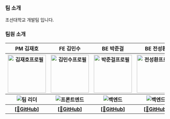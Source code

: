
<div>
    <h3>팀 소개</h3>
    <p>조선대학교 개발팀 입니다.</p>
    <h3>팀원 소개</h3>
    <table>
        <tr>
            <th>PM 김재호</th>
            <th>FE 김민수</th>
            <th>BE 박준걸</th>
            <th>BE 전성환</th>
            <th>AI 안재빈</th>
        </th>
        <tr>
            <th><img width="120" height="120" alt="김재호프로필" src="https://avatars.githubusercontent.com/u/153428925?v=4"></th>
            <th><img width="120" height="120" alt="김민수프로필" src="https://avatars.githubusercontent.com/u/129649787?v=4"></th>
            <th><img width="120" height="120" alt="박준걸프로필" src="https://avatars.githubusercontent.com/u/116718062?v=4"></th>
            <th><img width="120" height="120" alt="전성환프로필" src="https://avatars.githubusercontent.com/u/79620128?v=4"></th>
            <th><img width="120" height="120" alt="안재빈프로필" src="https://avatars.githubusercontent.com/u/144379971?v=4"></th>
        </th>
        <tr>
            <th><img alt="팀 리더" src="https://img.shields.io/badge/Team%20Leader-red"></th>
            <th><img alt="프론트엔드" src="https://img.shields.io/badge/FrontEnd-yellow"></th>
            <th><img alt="백엔드" src="https://img.shields.io/badge/BackEnd-brightgreen"></th>
            <th><img alt="백엔드" src="https://img.shields.io/badge/BackEnd-brightgreen"></th>
            <th ><img alt="AI" src="https://img.shields.io/badge/AI-blue"></th>
        </th>
        <tr>
            <th><a href="https://github.com/scorve12">[🔗GitHub]</a></th>
            <th><a href="https://github.com/computerkingminsu">[🔗GitHub]</a></th>
            <th><a href="https://github.com/jxxn92">[🔗GitHub]</a></th>
            <th><a href="https://github.com/areono">[🔗GitHub]</a></th>
            <th><a href="https://github.com/CendreBin">[🔗GitHub]</a></th>
        </tr>
    </table>
</div>

